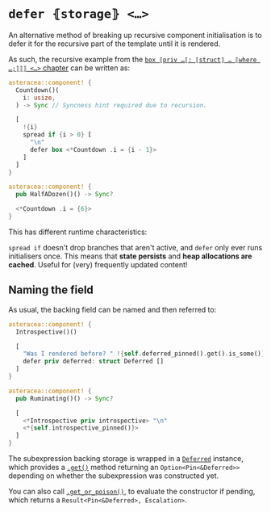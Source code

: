 # `defer ⦃storage⦄ <…>`

An alternative method of breaking up recursive component initialisation is to defer it for the recursive part of the template until it is rendered.

As such, the recursive example from the [`box ⟦priv …⟦: ⟦struct⟧ … ⟦where …;⟧⟧⟧ <…>` chapter](./box.md) can be written as:

```rust asteracea=HalfADozen
asteracea::component! {
  Countdown()(
    i: usize,
  ) -> Sync // Syncness hint required due to recursion.

  [
    !{i}
    spread if {i > 0} [
      "\n"
      defer box <*Countdown .i = {i - 1}>
    ]
  ]
}

asteracea::component! {
  pub HalfADozen()() -> Sync?

  <*Countdown .i = {6}>
}
```

This has different runtime characteristics:

`spread if` doesn't drop branches that aren't active, and `defer` only ever runs initialisers once. This means that **state persists** and **heap allocations are cached**. Useful for (very) frequently updated content!

## Naming the field

As usual, the backing field can be named and then referred to:

```rust asteracea=Ruminating
asteracea::component! {
  Introspective()()

  [
    "Was I rendered before? " !{self.deferred_pinned().get().is_some()}
    defer priv deferred: struct Deferred []
  ]
}

asteracea::component! {
  pub Ruminating()() -> Sync?

  [
    <*Introspective priv introspective> "\n"
    <*{self.introspective_pinned()}>
  ]
}
```

The subexpression backing storage is wrapped in a [`Deferred`]() instance, which provides a [`.get()`]() method returning an `Option<Pin<&Deferred>>` depending on whether the subexpression was constructed yet.

You can also call [`.get_or_poison()`](), to evaluate the constructor if pending, which returns a `Result<Pin<&Deferred>, Escalation>`.
